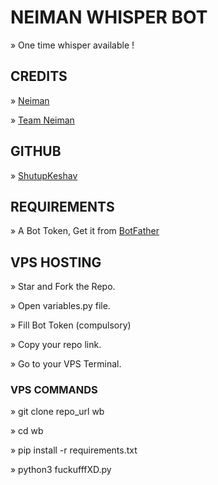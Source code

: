 # NEIMAN WHISPER BOT
» One time whisper available !

## CREDITS

» [Neiman](https://t.me/fuckufffXD)

» [Team Neiman](https://t.me/Neiman_x_support)

## GITHUB

» [ShutupKeshav](https://github.com/NEIMAN-AI)

## REQUIREMENTS

» A Bot Token, Get it from [BotFather](https://t.me/BOTFATHER)

## VPS HOSTING

» Star and Fork the Repo.

» Open variables.py file.

» Fill Bot Token (compulsory)

» Copy your repo link.

» Go to your VPS Terminal.

### VPS COMMANDS

» git clone repo_url wb

» cd wb

» pip install -r requirements.txt

» python3 fuckufffXD.py
